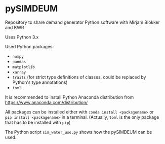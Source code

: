 # pySIMDEUM
Repository to share demand generator Python software with Mirjam Blokker and KWR

Uses Python 3.x

Used Python packages:

* `numpy`
* `pandas`
* `matplotlib`
* `xarray`
* `traits` (for strict type definitions of classes, could be replaced by Python's type annotations)
* `toml`


It is recommended to install Python Anaconda distribution from https://www.anaconda.com/distribution/

All packages can be installed either with `conda install <packagename>` or `pip install <packagename>` in a terminal. 
(Actually, `toml` is the only package that has to be installed with `pip`)

The Python script `sim_water_use.py` shows how the pySIMDEUM can be used.
